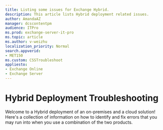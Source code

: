 ```yaml
---
title: Listing some issues for Exchange Hybrid.
description: This article lists Hybrid deployment related issues.
author: AmandaAZ
manager: dcscontentpm
audience: ITPro
ms.prod: exchange-server-it-pro
ms.topic: article
ms.author: v-weizhu
localization_priority: Normal
search.appverid: 
- MET150
ms.custom: CSSTroubleshoot
appliesto:
- Exchange Online
- Exchange Server
---
```


# Hybrid Deployment Troubleshooting

Welcome to a Hybrid deployment of an on-premises and a cloud solution! Here's a collection of information on how to identify and fix errors that you may run into when you use a combination of the two products.